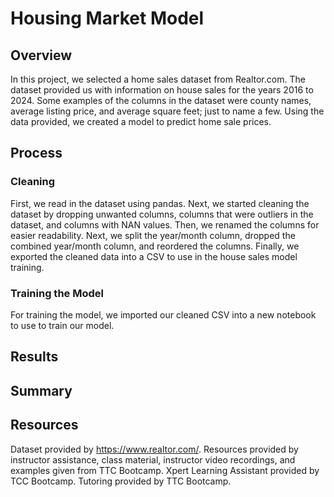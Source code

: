 # Housing Market Model

## Overview
In this project, we selected a home sales dataset from Realtor.com. The dataset provided us with information on house sales for the years 2016 to 2024. Some examples of the columns in the dataset were county names, average listing price, and average square feet; just to name a few. Using the data provided, we created a model to predict home sale prices.

## Process

### Cleaning
First, we read in the dataset using pandas. Next, we started cleaning the dataset by dropping unwanted columns, columns that were outliers in the dataset, and columns with NAN values. Then, we renamed the columns for easier readability. Next, we split the year/month column, dropped the combined year/month column, and reordered the columns. Finally, we exported the cleaned data into a CSV to use in the house sales model training.

### Training the Model
For training the model, we imported our cleaned CSV into a new notebook to use to train our model.

## Results


## Summary

## Resources
Dataset provided by https://www.realtor.com/. 
Resources provided by instructor assistance, class material, instructor video recordings, and examples given from TTC Bootcamp. Xpert Learning Assistant provided by TCC Bootcamp. Tutoring provided by TTC Bootcamp.
